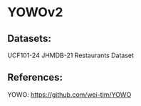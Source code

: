 # YOWOv2


## Datasets:
UCF101-24
JHMDB-21
Restaurants Dataset

## References: 
YOWO: https://github.com/wei-tim/YOWO

